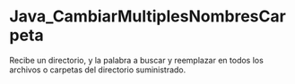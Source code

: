# Java_CambiarMultiplesNombresCarpeta
Recibe un directorio, y la palabra a buscar y reemplazar en todos los archivos o carpetas del directorio suministrado.
